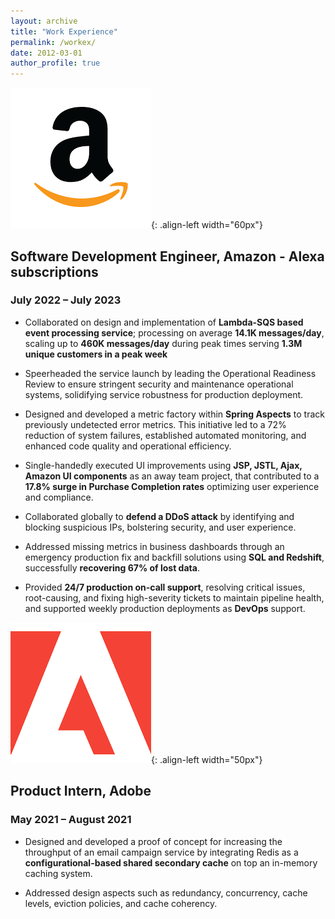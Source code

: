 ```yaml
---
layout: archive
title: "Work Experience"
permalink: /workex/
date: 2012-03-01
author_profile: true
---
```

![Amazon logo](/images/amazonlogo.png){: .align-left width="60px"}
## Software Development Engineer, Amazon -  Alexa subscriptions
### July 2022 – July 2023
* Collaborated on design and implementation of **Lambda-SQS based event processing service**; processing on average **14.1K
messages/day**, scaling up to **460K messages/day** during peak times serving **1.3M unique customers in a peak week**

* Speerheaded the service launch by leading the Operational Readiness Review to ensure stringent security and maintenance operational systems, solidifying service robustness for production deployment.

* Designed and developed a metric factory within **Spring Aspects** to track previously undetected error metrics. This initiative led to a 72% reduction of system failures,  established automated monitoring, and enhanced code quality and operational efficiency.

* Single-handedly executed UI improvements using **JSP, JSTL, Ajax, Amazon UI components** as an away team project, that
contributed to a **17.8% surge in Purchase Completion rates** optimizing user experience and compliance.

* Collaborated globally to **defend a DDoS attack** by identifying and blocking suspicious IPs, bolstering security, and user experience.

* Addressed missing metrics in business dashboards through an emergency production fix and backfill solutions using **SQL and
Redshift**, successfully **recovering 67% of lost data**.

* Provided **24/7 production on-call support**, resolving critical issues, root-causing, and fixing high-severity tickets to maintain pipeline health, and supported weekly production deployments as **DevOps** support.

![Adobe logo](/images/adobelogo.png){: .align-left width="50px"}
## Product Intern, Adobe
### May 2021 – August 2021
* Designed and developed a proof of concept for increasing the throughput of an email campaign service by integrating Redis as a
**configurational-based shared secondary cache** on top an in-memory caching system.

* Addressed design aspects such as redundancy, concurrency, cache levels, eviction policies, and cache coherency.
